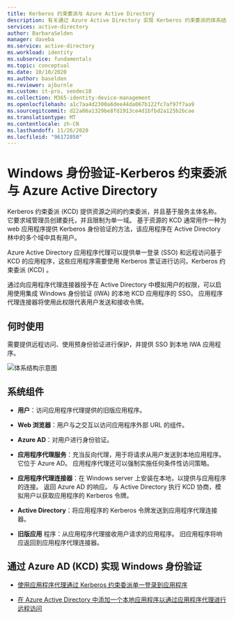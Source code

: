 ```yaml
---
title: Kerberos 约束委派与 Azure Active Directory
description: 有关通过 Azure Active Directory 实现 Kerberos 约束委派的体系结构指南。
services: active-directory
author: BarbaraSelden
manager: daveba
ms.service: active-directory
ms.workload: identity
ms.subservice: fundamentals
ms.topic: conceptual
ms.date: 10/10/2020
ms.author: baselden
ms.reviewer: ajburnle
ms.custom: it-pro, seodec18
ms.collection: M365-identity-device-management
ms.openlocfilehash: a1c7aa4d2300a6dee44da067b122fc7af97f7aa9
ms.sourcegitcommit: d22a86a1329be8fd1913ce4d1bfbd2a125b2bcae
ms.translationtype: MT
ms.contentlocale: zh-CN
ms.lasthandoff: 11/26/2020
ms.locfileid: "96172850"
---
```

# <a name="windows-authentication---kerberos-constrained-delegation-with-azure-active-directory"></a>Windows 身份验证-Kerberos 约束委派与 Azure Active Directory

Kerberos 约束委派 (KCD) 提供资源之间的约束委派，并且基于服务主体名称。 它要求域管理员创建委托，并且限制为单一域。 基于资源的 KCD 通常用作一种为 web 应用程序提供 Kerberos 身份验证的方法，该应用程序在 Active Directory 林中的多个域中具有用户。

Azure Active Directory 应用程序代理可以提供单一登录 (SSO) 和远程访问基于 KCD 的应用程序，这些应用程序需要使用 Kerberos 票证进行访问，Kerberos 约束委派 (KCD) 。

通过向应用程序代理连接器授予在 Active Directory 中模拟用户的权限，可以启用使用集成 Windows 身份验证 (IWA) 的本地 KCD 应用程序的 SSO。 应用程序代理连接器将使用此权限代表用户发送和接收令牌。

## <a name="use-when"></a>何时使用

需要提供远程访问、使用预身份验证进行保护，并提供 SSO 到本地 IWA 应用程序。

![体系结构示意图](./media/authentication-patterns/kcd-auth.png)

## <a name="components-of-system"></a>系统组件

* **用户**：访问应用程序代理提供的旧版应用程序。

* **Web 浏览器**：用户与之交互以访问应用程序外部 URL 的组件。

* **Azure AD**：对用户进行身份验证。 

* **应用程序代理服务**：充当反向代理，用于将请求从用户发送到本地应用程序。 它位于 Azure AD。 应用程序代理还可以强制实施任何条件性访问策略。

* **应用程序代理连接器**：在 Windows server 上安装在本地，以提供与应用程序的连接。 返回 Azure AD 的响应。 与 Active Directory 执行 KCD 协商，模拟用户以获取应用程序的 Kerberos 令牌。

* **Active Directory**：将应用程序的 Kerberos 令牌发送到应用程序代理连接器。

* **旧版应用** 程序：从应用程序代理接收用户请求的应用程序。 旧应用程序将响应返回到应用程序代理连接器。

## <a name="implement-windows-authentication-kcd-with-azure-ad"></a>通过 Azure AD (KCD) 实现 Windows 身份验证

* [使用应用程序代理通过 Kerberos 约束委派单一登录到应用程序](../manage-apps/application-proxy-configure-single-sign-on-with-kcd.md) 

* [在 Azure Active Directory 中添加一个本地应用程序以通过应用程序代理进行远程访问](../manage-apps/application-proxy-add-on-premises-application.md)

